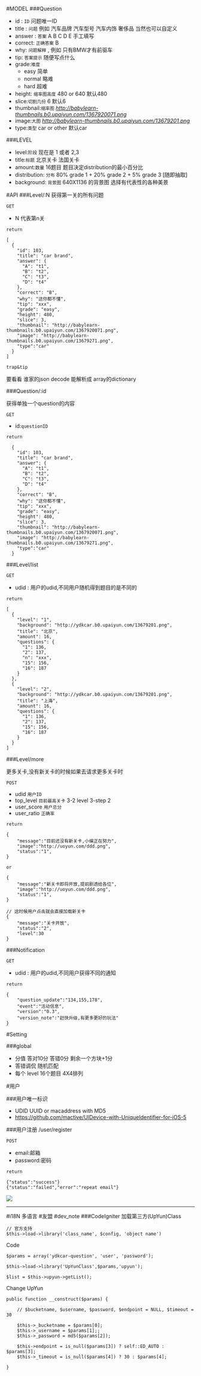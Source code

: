 #MODEL
###Question


* id : `ID` 问题唯一ID
* title : `问题` 例如 汽车品牌 汽车型号 汽车内饰 奢侈品 当然也可以自定义
* answer : `答案` A B C D E 手工填写
* correct: `正确答案` B
* why: `问题解释` , 例如 只有BMW才有前驱车
* tip: `答案提示` 随便写点什么
* grade:`难度` 
	* easy 简单 
	* normal 略难 
	* hard 超难
* height: `缩率图高度` 480 or 640 默认480
* slice:`切割几份` 6 默认6
* thumbnail:`缩率图` *http://babylearn-thumbnails.b0.upaiyun.com/1367920071.png*
* image:`大图` *http://babylearn-thumbnails.b0.upaiyun.com/13679201.png*
* type:`类型` car or other 默认car

###LEVEL

* level:`阶段` 现在是 1 或者 2,3
* title:`标题` 北京关卡 法国关卡
* amount:`数量` 16题目 题目决定distribution的最小百分比
* distribution: `分布` 80% grade 1 +  20% grade 2 + 5% grade 3 [随即抽取]
* background: `背景图` 640X1136 的背景图 选择有代表性的各种美景


#API
###Level/:N
获得第一关的所有问题

`GET`

* N 代表第n关

`return`

    [
      {
        "id": 103,
        "title": "car brand",
        "answer": {
          "A": "t1",
          "B": "t2",
          "C": "t3",
          "D": "t4"
        },
        "correct": "B",
        "why": "这你都不懂",
        "tip": "xxx",
        "grade": "easy",
        "height": 480,
        "slice": 3,
        "thumbnail": "http://babylearn-thumbnails.b0.upaiyun.com/1367920071.png",
        "image": "http://babylearn-thumbnails.b0.upaiyun.com/13679271.png",
        "type":"car"
      }
    ]

`trap&tip`

要看看 谁家的json decode 能解析成 array的dictionary

###Question/:id

获得单独一个question的内容

`GET`

* id:`questionID`

`return`

      {
        "id": 103,
        "title": "car brand",
        "answer": {
          "A": "t1",
          "B": "t2",
          "C": "t3",
          "D": "t4"
        },
        "correct": "B",
        "why": "这你都不懂",
        "tip": "xxx",
        "grade": "easy",
        "height": 480,
        "slice": 3,
        "thumbnail": "http://babylearn-thumbnails.b0.upaiyun.com/1367920071.png",
        "image": "http://babylearn-thumbnails.b0.upaiyun.com/13679271.png",
        "type":"car"
      }
      

###Level/list

`GET`

* udid : 用户的udid,不同用户随机得到题目的是不同的

`return`

    [
      {
        "level": "1",
        "background": "http://ydkcar.b0.upaiyun.com/13679201.png",
        "title": "北京",
        "amount": 16,
        "questions": {
          "1": 136,
          "2": 137,
          "n": "xxx",
          "15": 156,
          "16": 187
        }
      },
      {
        "level": "2",
        "background": "http://ydkcar.b0.upaiyun.com/13679201.png",
        "title": "上海",
        "amount": 16,
        "questions": {
          "1": 136,
          "2": 137,
          "15": 156,
          "16": 187
        }
      }
    ]
    
###Level/more

更多关卡,没有新关卡的时候如果去请求更多关卡时

`POST`

* udid `用户ID`
* top_level `目前最高关卡` 3-2  level 3-step 2 
* user_score `用户总分`
* user_ratio `正确率`

`return`

	{
		"message":"目前还没有新关卡,小编正在努力",
		"image":"http://uoyun.com/ddd.png",
		"status":"1",
	}
	
	or
	
	{
		"message":"新关卡即将开放,提前剧透给各位",
		"image":"http://uoyun.com/ddd.png",
		"status":"1",
	}

	// 这时候用户点击就会直接加载新关卡
	{
		"message":"关卡开放",
		"status":"2",
		"level":30
	}




###Notification

`GET`

* udid : 用户的udid,不同用户获得不同的通知

`return`

	{
		"question_update":"134,155,178",
		"event":"活动信息",
		"version":"0.3",
		"version_note":"赶快升级,有更多更好的玩法"
	}



#Setting

###global

* 分值 答对10分 答错0分 剩余一个方块+1分
* 答错调侃 随机匹配 
* 每个 level 16个题目 4X4排列


#用户

###用户唯一标识
* UDID UUID or macaddress with MD5
* <https://github.com/mactive/UIDevice-with-UniqueIdentifier-for-iOS-5>

###用户注册 /user/register

`POST`

* email:邮箱
* password:密码

`return`

	{"status":"success"}
	{"status":"failed","error":"repeat email"}
	
![](http://chart.7878.com/td/sh600006.gif)

--------

#i18N 多语言
#友盟
#dev_note
###CodeIgniter 加载第三方(UpYun)Class
	
	// 官方支持
	$this->load->library('class_name', $config, 'object name')
	
Code

	$params = array('ydkcar-question', 'user', 'password');

	$this->load->library('UpYunClass',$params,'upyun');
	
	$list = $this->upyun->getList();
	
Change UpYun

	public function __construct($params) {

        // $bucketname, $username, $password, $endpoint = NULL, $timeout = 30

        $this->_bucketname = $params[0];
		$this->_username = $params[1];;
		$this->_password = md5($params[2]);

        $this->endpoint = is_null($params[3]) ? self::ED_AUTO :  $params[3];
        $this->_timeout = is_null($params[4]) ? 30 : $params[4];

	}
	


